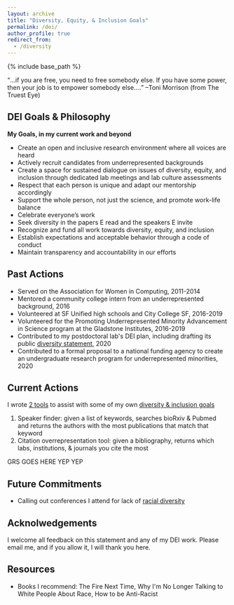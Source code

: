 ```yaml
---
layout: archive
title: "Diversity, Equity, & Inclusion Goals"
permalink: /dei/
author_profile: true
redirect_from:
  - /diversity
---
```


{% include base_path %}

<q>...if you are free, you need to free somebody else. If you have some power, then your job is to empower somebody else.&#8230;</q> &#8211;Toni Morrison (from The Truest Eye)


## DEI Goals & Philosophy



**My Goals, in my current work and beyond**
* Create an open and inclusive research environment where all voices are heard
* Actively recruit candidates from underrepresented backgrounds
* Create a space for sustained dialogue on issues of diversity, equity, and inclusion through dedicated lab meetings and lab culture assessments
* Respect that each person is unique and adapt our mentorship accordingly
* Support the whole person, not just the science, and promote work-life balance
* Celebrate everyone’s work
* Seek diversity in the papers E read and the speakers E invite
* Recognize and fund all work towards diversity, equity, and inclusion
* Establish expectations and acceptable behavior through a code of conduct
* Maintain transparency and accountability in our efforts

## Past Actions
* Served on the Association for Women in Computing, 2011-2014
* Mentored a community college intern from an underrepresented background, 2016
* Volunteered at SF Unified high schools and City College SF, 2016-2019
* Volunteered for the Promoting Underrepresented Minority Advancement in Science program at the Gladstone Institutes, 2016-2019
* Contributed to my postdoctoral lab's DEI plan, including drafting its public [diversity statement](https://giocomolab.weebly.com/philosophy.html), 2020
* Contributed to a formal proposal to a national funding agency to create an undergraduate research program for underrepresented minorities, 2020

## Current Actions
I wrote [2 tools](https://github.com/emilyasterjones/bioRxiv_speaker_finder) to assist with some of my own [diversity & inclusion goals](/dei/)
1. Speaker finder: given a list of keywords, searches bioRxiv & Pubmed and returns the authors with the most publications that match that keyword
2. Citation overrepresentation tool: given a bibliography, returns which labs, institutions, & journals you cite the most

GRS GOES HERE YEP YEP

## Future Commitments
* Calling out conferences I attend for lack of [racial diversity](https://twitter.com/EmilyAsterJones/status/1271228741906128896)

## Acknolwedgements
I welcome all feedback on this statement and any of my DEI work. Please email me, and if you allow it, I will thank you here.

## Resources
* Books I recommend: The Fire Next Time, Why I'm No Longer Talking to White People About Race, How to be Anti-Racist